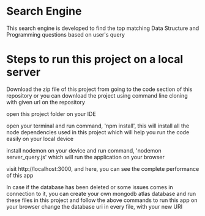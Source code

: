 # Search Engine
This search engine is developed to find the top matching Data Structure and Programming questions based on user's query

# Steps to run this project on a local server
Download the zip file of this project from going to the code section of this repository or you can download the project using command line cloning with given url on the repository

open this project folder on your IDE

open your terminal and run command, 'npm install', this will install all the node dependencies used in this project which will help you run the code easily on your local device

install nodemon on your device and run command, 'nodemon server_query.js' which will run the application on your browser

visit http://localhost:3000, and here, you can see the complete performance of this app

In case if the database has been deleted or some issues comes in connection to it, you can create your own mongodb atlas database and run these files in this project and follow the above commands to run this app on your browser
change the database uri in every file, with your new URI
